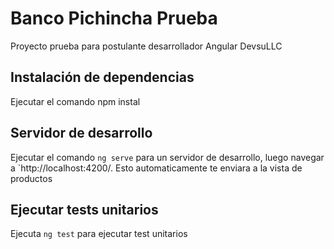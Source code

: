 # Banco Pichincha Prueba

Proyecto prueba para postulante desarrollador Angular DevsuLLC

## Instalación de dependencias

Ejecutar el comando npm instal

## Servidor de desarrollo

Ejecutar el comando `ng serve` para un servidor de desarrollo, luego navegar a `http://localhost:4200/. Esto automaticamente te enviara a la vista de productos

## Ejecutar tests unitarios

Ejecuta `ng test` para ejecutar test unitarios
